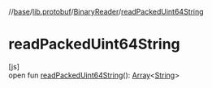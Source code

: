 //[base](../../../index.md)/[lib.protobuf](../index.md)/[BinaryReader](index.md)/[readPackedUint64String](read-packed-uint64-string.md)

# readPackedUint64String

[js]\
open fun [readPackedUint64String](read-packed-uint64-string.md)(): [Array](https://kotlinlang.org/api/latest/jvm/stdlib/kotlin/-array/index.html)&lt;[String](https://kotlinlang.org/api/latest/jvm/stdlib/kotlin/-string/index.html)&gt;
